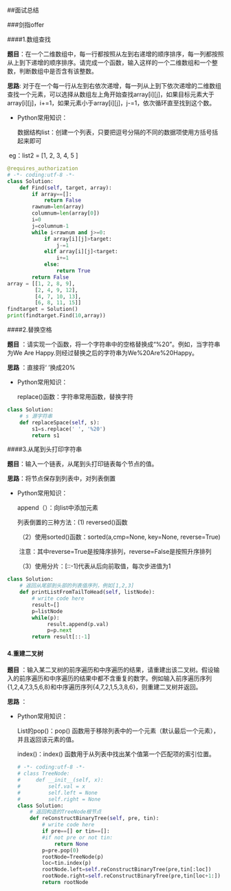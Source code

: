 ##面试总结

###剑指offer

####1.数组查找

**题目**：在一个二维数组中，每一行都按照从左到右递增的顺序排序，每一列都按照从上到下递增的顺序排序。请完成一个函数，输入这样的一个二维数组和一个整数，判断数组中是否含有该整数。

**思路**:  对于在一个每一行从左到右依次递增，每一列从上到下依次递增的二维数组查找一个元素，可以选择从数组左上角开始查找array\[i][j]，如果目标元素大于array\[i][j]，i+=1，如果元素小于array\[i][j]，j-=1，依次循环直至找到这个数。

+ Python常用知识：

  数据结构list：创建一个列表，只要把逗号分隔的不同的数据项使用方括号括起来即可

​             eg：list2 = [1, 2, 3, 4, 5 ]

```python
@requires_authorization
# -*- coding:utf-8 -*-
class Solution:
    def Find(self, target, array):
        if array==[]:
            return False
        rawnum=len(array)
        columnum=len(array[0])
        i=0
        j=columnum-1
        while i<rawnum and j>=0:
            if array[i][j]>target:
                j-=1
            elif array[i][j]<target:
                i+=1
            else:
                return True
        return False
array = [[1, 2, 8, 9],
         [2, 4, 9, 12],
         [4, 7, 10, 13],
         [6, 8, 11, 15]]
findtarget = Solution()
print(findtarget.Find(10,array))
```

####2.替换空格

**题目** ：请实现一个函数，将一个字符串中的空格替换成“%20”。例如，当字符串为We Are Happy.则经过替换之后的字符串为We%20Are%20Happy。

**思路** ：直接将‘ ’换成20%

+ Python常用知识：

  replace()函数：字符串常用函数，替换字符

```python
class Solution:
    # s 源字符串
    def replaceSpace(self, s):
        s1=s.replace(' ', '%20')
        return s1
```

####3.从尾到头打印字符串

**题目**：输入一个链表，从尾到头打印链表每个节点的值。

**思路**：将节点保存到列表中，对列表倒置

+ Python常用知识：

  append（）：向list中添加元素

  列表倒置的三种方法：(1)   reversed()函数

  ​                                    （2）使用sorted()函数：sorted(a,cmp=None, key=None, reverse=True) 

  ​                                             注意：其中reverse=True是按降序排列，reverse=False是按照升序排列

  ​                                    （3）使用分片：[::-1]代表从后向前取值，每次步进值为1

```python 
class Solution:
    # 返回从尾部到头部的列表值序列，例如[1,2,3]
    def printListFromTailToHead(self, listNode):
        # write code here
        result=[]
        p=listNode
        while(p):
             result.append(p.val)
             p=p.next
        return result[::-1]
```

#### 4.重建二叉树

**题目** ：输入某二叉树的前序遍历和中序遍历的结果，请重建出该二叉树。假设输入的前序遍历和中序遍历的结果中都不含重复的数字。例如输入前序遍历序列{1,2,4,7,3,5,6,8}和中序遍历序列{4,7,2,1,5,3,8,6}，则重建二叉树并返回。

**思路** ：

- Python常用知识：

  List的pop()：pop() 函数用于移除列表中的一个元素（默认最后一个元素），并且返回该元素的值。

  index()：index() 函数用于从列表中找出某个值第一个匹配项的索引位置。

  ```python
  # -*- coding:utf-8 -*-
  # class TreeNode:
  #     def __init__(self, x):
  #         self.val = x
  #         self.left = None
  #         self.right = None
  class Solution:
      # 返回构造的TreeNode根节点
      def reConstructBinaryTree(self, pre, tin):
          # write code here
          if pre==[] or tin==[]:        
          #if not pre or not tin:
              return None
          p=pre.pop(0)
          rootNode=TreeNode(p)
          loc=tin.index(p)
          rootNode.left=self.reConstructBinaryTree(pre,tin[:loc])
          rootNode.right=self.reConstructBinaryTree(pre,tin[loc+1:])
          return rootNode
  ```

  ​



​             

​         

